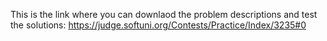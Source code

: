 This is the link where you can downlaod the problem descriptions and test the solutions:
https://judge.softuni.org/Contests/Practice/Index/3235#0
